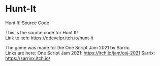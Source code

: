 # Hunt-It
Hunt It! Source Code

This is the source code for Hunt It!  
Link to itch: https://ddevelpr.itch.io/hunt-it

The game was made for the One Script Jam 2021 by Sarrix.  
Links are here:
One Script Jam 2021: https://itch.io/jam/osj-2021 
Sarrix: https://sarrixx.itch.io/
